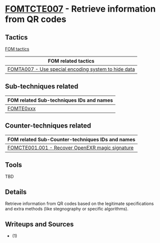 # [FOMTCTE007](https://github.com/blue101010/FOM/blob/main/countertechniques/FOMCTE007md) - Retrieve information from QR codes

## Tactics

[FOM tactics](https://github.com/blue101010/FOM/blob/main/tactics/tactics.md)

| FOM related tactics  |
| --------------------------------------- |
| [FOMTA007 - Use special encoding system to hide data](https://github.com/blue101010/FOM/blob/main/tactics/FOMTA007.md)   |


## Sub-techniques related

| FOM related  Sub-techniques IDs and names|
| ------------------------------------------------------------ |
| [FOMTE0xxx](https://github.com/blue101010/FOM/blob/main/xxxx)         |

## Counter-techniques related

| FOM related  Sub-Counter-techniques IDs and names|
| ------------------------------------------------------------ |
| [FOMCTE001.001 - Recover OpenEXR magic signature](https://github.com/blue101010/FOM/blob/main/countertechniques/FOMCTE001.001.md)         |

## Tools

TBD

## Details

Retrieve information from QR codes based on the legitimate specifications and extra methods (like stegnography or specific algorithms).

 
## Writeups and Sources

- (1) 